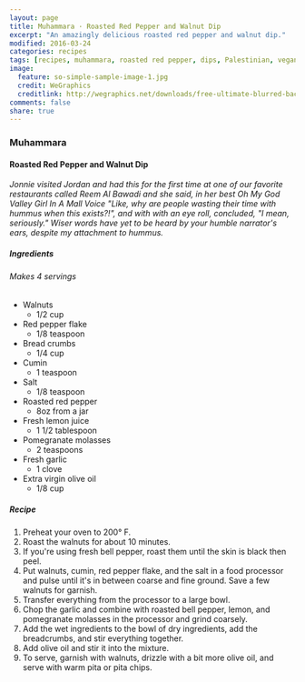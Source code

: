 ```yaml
---
layout: page
title: Muhammara · Roasted Red Pepper and Walnut Dip
excerpt: "An amazingly delicious roasted red pepper and walnut dip."
modified: 2016-03-24
categories: recipes
tags: [recipes, muhammara, roasted red pepper, dips, Palestinian, vegan, vegetarian]
image:
  feature: so-simple-sample-image-1.jpg
  credit: WeGraphics
  creditlink: http://wegraphics.net/downloads/free-ultimate-blurred-background-pack/
comments: false
share: true
---
```

### Muhammara
#### Roasted Red Pepper and Walnut Dip

*Jonnie visited Jordan and had this for the first time at one of our favorite restaurants called Reem Al Bawadi and she said, in her best Oh My God Valley Girl In A Mall Voice "Like, why are people wasting their time with hummus when this exists?!", and with with an eye roll, concluded, "I mean, seriously." Wiser words have yet to be heard by your humble narrator's ears, despite my attachment to hummus.*

##### Ingredients
###### Makes 4 servings

* Walnuts
    - 1/2 cup
* Red pepper flake
    - 1/8 teaspoon
* Bread crumbs
    - 1/4 cup
* Cumin
    - 1 teaspoon
* Salt
    - 1/8 teaspoon
* Roasted red pepper
    - 8oz from a jar
* Fresh lemon juice
    - 1 1/2 tablespoon
* Pomegranate molasses
    - 2 teaspoons
* Fresh garlic
    - 1 clove
* Extra virgin olive oil
    - 1/8 cup

##### Recipe
1. Preheat your oven to 200° F.
2. Roast the walnuts for about 10 minutes.
3. If you're using fresh bell pepper, roast them until the skin is black then peel.
4. Put walnuts, cumin, red pepper flake, and the salt in a food processor and pulse until it's in between coarse and fine ground. Save a few walnuts for garnish.
5. Transfer everything from the processor to a large bowl.
6. Chop the garlic and combine with roasted bell pepper, lemon, and pomegranate molasses in the processor and grind coarsely.
7. Add the wet ingredients to the bowl of dry ingredients, add the breadcrumbs, and stir everything together.
8. Add olive oil and stir it into the mixture.
9. To serve, garnish with walnuts, drizzle with a bit more olive oil, and serve with warm pita or pita chips.
